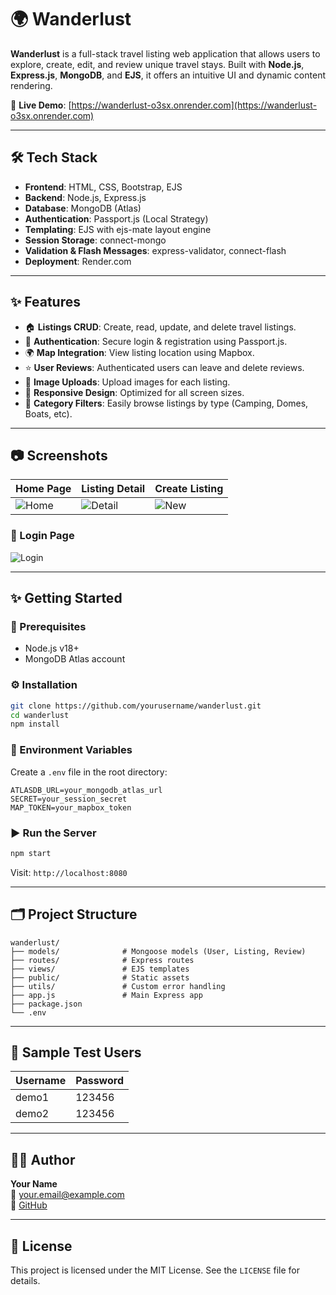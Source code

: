 # 🌍 Wanderlust

**Wanderlust** is a full-stack travel listing web application that allows users to explore, create, edit, and review unique travel stays. Built with **Node.js**, **Express.js**, **MongoDB**, and **EJS**, it offers an intuitive UI and dynamic content rendering.

🔗 **Live Demo**: [https://wanderlust-o3sx.onrender.com](https://wanderlust-o3sx.onrender.com)

---

## 🛠️ Tech Stack

- **Frontend**: HTML, CSS, Bootstrap, EJS
- **Backend**: Node.js, Express.js
- **Database**: MongoDB (Atlas)
- **Authentication**: Passport.js (Local Strategy)
- **Templating**: EJS with ejs-mate layout engine
- **Session Storage**: connect-mongo
- **Validation & Flash Messages**: express-validator, connect-flash
- **Deployment**: Render.com

---

## ✨ Features

- 🏠 **Listings CRUD**: Create, read, update, and delete travel listings.
- 🔐 **Authentication**: Secure login & registration using Passport.js.
- 🌍 **Map Integration**: View listing location using Mapbox.
- ⭐ **User Reviews**: Authenticated users can leave and delete reviews.
- 📂 **Image Uploads**: Upload images for each listing.
- 📱 **Responsive Design**: Optimized for all screen sizes.
- 🔎 **Category Filters**: Easily browse listings by type (Camping, Domes, Boats, etc).

---

## 📷 Screenshots

| Home Page | Listing Detail | Create Listing |
| --------- | -------------- | -------------- |
| ![Home](https://i.postimg.cc/qBLXg7Jf/Screenshot-2025-07-08-163304.png) | ![Detail](https://i.postimg.cc/7hmgRKsP/Screenshot-2025-07-08-163506.png) | ![New](https://i.postimg.cc/zvJCpskP/Screenshot-2025-07-08-163559.png) |

### 🔐 Login Page

![Login](https://i.postimg.cc/Hx148c8m/Screenshot-2025-07-08-163401.png)

---

## ✨ Getting Started

### 🧱 Prerequisites

- Node.js v18+
- MongoDB Atlas account

### ⚙️ Installation

```bash
git clone https://github.com/yourusername/wanderlust.git
cd wanderlust
npm install
```

### 📁 Environment Variables

Create a `.env` file in the root directory:

```env
ATLASDB_URL=your_mongodb_atlas_url
SECRET=your_session_secret
MAP_TOKEN=your_mapbox_token
```

### ▶️ Run the Server

```bash
npm start
```

Visit: `http://localhost:8080`

---

## 🗂️ Project Structure

```
wanderlust/
├── models/              # Mongoose models (User, Listing, Review)
├── routes/              # Express routes
├── views/               # EJS templates
├── public/              # Static assets
├── utils/               # Custom error handling
├── app.js               # Main Express app
├── package.json
└── .env
```

---

## 🧪 Sample Test Users

| Username | Password |
| -------- | -------- |
| demo1    | 123456   |
| demo2    | 123456   |

---

## 🧑‍💻 Author

**Your Name**\
📧 [your.email@example.com](mailto\:your.email@example.com)\
🔗 [GitHub](https://github.com/yourusername)

---

## 📄 License

This project is licensed under the MIT License. See the `LICENSE` file for details.

